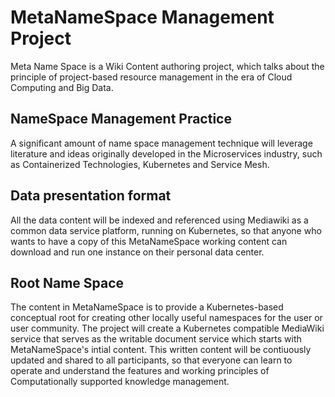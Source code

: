 # MetaNameSpace Management Project

Meta Name Space is a Wiki Content authoring project, which talks about the principle of project-based resource management in the era of Cloud Computing and Big Data.

## NameSpace Management Practice

A significant amount of name space management technique will leverage literature and ideas originally developed in the Microservices industry, such as Containerized Technologies, Kubernetes and Service Mesh.

## Data presentation format

All the data content will be indexed and referenced using Mediawiki as a common data service platform, running on Kubernetes, so that anyone who wants to have a copy of this MetaNameSpace working content can download and run one instance on their personal data center.

## Root Name Space 
The content in MetaNameSpace is to provide a Kubernetes-based conceptual root for creating other locally useful namespaces for the user or user community. The project will create a Kubernetes compatible MediaWiki service that serves as the writable document service which starts with MetaNameSpace's intial content. This written content will be contiuously updated and shared to all participants, so that everyone can learn to operate and understand the features and working principles of Computationally supported knowledge management. 
